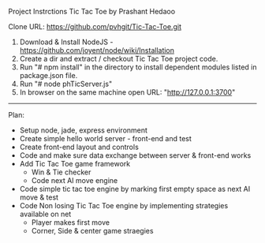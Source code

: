 Project Instrctions
Tic Tac Toe by Prashant Hedaoo

Clone URL: https://github.com/pvhgit/Tic-Tac-Toe.git

1. Download & Install NodeJS - https://github.com/joyent/node/wiki/Installation
2. Create a dir and extract / checkout Tic Tac Toe project code.
3. Run "# npm install" in the directory to install dependent modules listed in package.json file.
4. Run "# node phTicServer.js"
5. In browser on the same machine open URL: "http://127.0.0.1:3700"


----------------------------------------------------------------------
Plan:
  - Setup node, jade, express environment
  - Create simple hello world server - front-end and test 
  - Create front-end layout and controls
  - Code and make sure data exchange between server & front-end works
  - Add Tic Tac Toe game framework
      - Win & Tie checker
      - Code next AI move engine
  - Code simple tic tac toe engine by marking first empty space as next AI move & test
  - Code Non losing Tic Tac Toe engine by implementing strategies available on net
      - Player makes first move
      - Corner, Side & center game straegies
